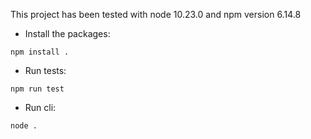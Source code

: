 This project has been tested with node 10.23.0 and npm version 6.14.8

* Install the packages:

```shell script
npm install .
```
* Run tests:

```shell script
npm run test
```

* Run cli:

```shell script
node .
```